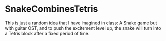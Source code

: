 # SnakeCombinesTetris
 This is just a random idea that I have imagined in class: A Snake game but with guitar OST, and to push the excitement level up, the snake will turn into a Tetris block after a fixed period of time.
